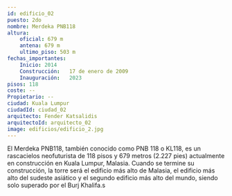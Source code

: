 ```yaml
---
id: edificio_02
puesto: 2do
nombre: Merdeka PNB118
altura: 
    oficial: 679 m 	
    antena: 679 m 	
    ultimo_piso: 503 m 
fechas_importantes:
    Inicio:	2014
    Construcción:	17 de enero de 2009
    Inauguración:	2023
pisos: 118
coste: --
Propietario: --
ciudad: Kuala Lumpur
ciudadId: ciudad_02
arquitecto: Fender Katsalidis
arquitectoId: arquitecto_02
image: edificios/edificio_2.jpg
---
```

El Merdeka PNB118, también conocido como PNB 118 o KL118, es un rascacielos neofuturista de 118 pisos y 679 metros (2.227 pies) actualmente en construcción en Kuala Lumpur, Malasia. Cuando se termine su construcción, la torre será el edificio más alto de Malasia, el edificio más alto del sudeste asiático y el segundo edificio más alto del mundo, siendo solo superado por el Burj Khalifa.s
